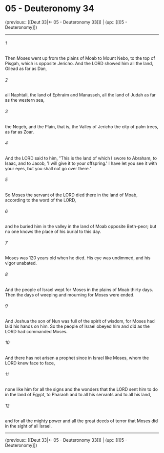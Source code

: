 # 05 - Deuteronomy 34

(previous:: [[Deut 33|← 05 - Deuteronomy 33]]) | (up:: [[05 - Deuteronomy]])

***


###### 1 
Then Moses went up from the plains of Moab to Mount Nebo, to the top of Pisgah, which is opposite Jericho. And the LORD showed him all the land, Gilead as far as Dan, 

###### 2 
all Naphtali, the land of Ephraim and Manasseh, all the land of Judah as far as the western sea, 

###### 3 
the Negeb, and the Plain, that is, the Valley of Jericho the city of palm trees, as far as Zoar. 

###### 4 
And the LORD said to him, "This is the land of which I swore to Abraham, to Isaac, and to Jacob, 'I will give it to your offspring.' I have let you see it with your eyes, but you shall not go over there." 

###### 5 
So Moses the servant of the LORD died there in the land of Moab, according to the word of the LORD, 

###### 6 
and he buried him in the valley in the land of Moab opposite Beth-peor; but no one knows the place of his burial to this day. 

###### 7 
Moses was 120 years old when he died. His eye was undimmed, and his vigor unabated. 

###### 8 
And the people of Israel wept for Moses in the plains of Moab thirty days. Then the days of weeping and mourning for Moses were ended. 

###### 9 
And Joshua the son of Nun was full of the spirit of wisdom, for Moses had laid his hands on him. So the people of Israel obeyed him and did as the LORD had commanded Moses. 

###### 10 
And there has not arisen a prophet since in Israel like Moses, whom the LORD knew face to face, 

###### 11 
none like him for all the signs and the wonders that the LORD sent him to do in the land of Egypt, to Pharaoh and to all his servants and to all his land, 

###### 12 
and for all the mighty power and all the great deeds of terror that Moses did in the sight of all Israel.

***

(previous:: [[Deut 33|← 05 - Deuteronomy 33]]) | (up:: [[05 - Deuteronomy]])
